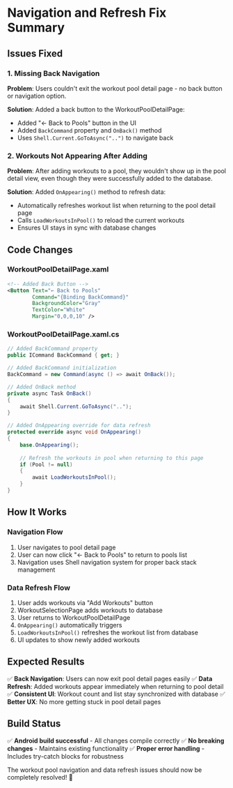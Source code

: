 # Navigation and Refresh Fix Summary

## Issues Fixed

### 1. Missing Back Navigation
**Problem**: Users couldn't exit the workout pool detail page - no back button or navigation option.

**Solution**: Added a back button to the WorkoutPoolDetailPage:
- Added "← Back to Pools" button in the UI
- Added `BackCommand` property and `OnBack()` method
- Uses `Shell.Current.GoToAsync("..")` to navigate back

### 2. Workouts Not Appearing After Adding
**Problem**: After adding workouts to a pool, they wouldn't show up in the pool detail view, even though they were successfully added to the database.

**Solution**: Added `OnAppearing()` method to refresh data:
- Automatically refreshes workout list when returning to the pool detail page
- Calls `LoadWorkoutsInPool()` to reload the current workouts
- Ensures UI stays in sync with database changes

## Code Changes

### WorkoutPoolDetailPage.xaml
```xml
<!-- Added Back Button -->
<Button Text="← Back to Pools" 
        Command="{Binding BackCommand}" 
        BackgroundColor="Gray" 
        TextColor="White"
        Margin="0,0,0,10" />
```

### WorkoutPoolDetailPage.xaml.cs
```csharp
// Added BackCommand property
public ICommand BackCommand { get; }

// Added BackCommand initialization
BackCommand = new Command(async () => await OnBack());

// Added OnBack method
private async Task OnBack()
{
    await Shell.Current.GoToAsync("..");
}

// Added OnAppearing override for data refresh
protected override async void OnAppearing()
{
    base.OnAppearing();
    
    // Refresh the workouts in pool when returning to this page
    if (Pool != null)
    {
        await LoadWorkoutsInPool();
    }
}
```

## How It Works

### Navigation Flow
1. User navigates to pool detail page
2. User can now click "← Back to Pools" to return to pools list
3. Navigation uses Shell navigation system for proper back stack management

### Data Refresh Flow
1. User adds workouts via "Add Workouts" button
2. WorkoutSelectionPage adds workouts to database
3. User returns to WorkoutPoolDetailPage
4. `OnAppearing()` automatically triggers
5. `LoadWorkoutsInPool()` refreshes the workout list from database
6. UI updates to show newly added workouts

## Expected Results

✅ **Back Navigation**: Users can now exit pool detail pages easily
✅ **Data Refresh**: Added workouts appear immediately when returning to pool detail
✅ **Consistent UI**: Workout count and list stay synchronized with database
✅ **Better UX**: No more getting stuck in pool detail pages

## Build Status

✅ **Android build successful** - All changes compile correctly
✅ **No breaking changes** - Maintains existing functionality
✅ **Proper error handling** - Includes try-catch blocks for robustness

The workout pool navigation and data refresh issues should now be completely resolved! 🎯